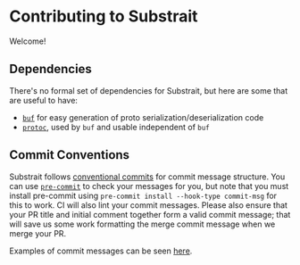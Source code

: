 # Contributing to Substrait

Welcome!


## Dependencies

There's no formal set of dependencies for Substrait, but here are some that are useful to have:

* [`buf`](https://docs.buf.build/installation) for easy generation of proto serialization/deserialization code
* [`protoc`](https://grpc.io/docs/protoc-installation/), used by `buf` and usable independent of `buf`


## Commit Conventions

Substrait follows [conventional commits](https://www.conventionalcommits.org/en/v1.0.0/) for commit message structure. You can use [`pre-commit`](https://pre-commit.com/) to check your messages for you, but note that you must install pre-commit using `pre-commit install --hook-type commit-msg` for this to work. CI will also lint your commit messages. Please also ensure that your PR title and initial comment together form a valid commit message; that will save us some work formatting the merge commit message when we merge your PR.

Examples of commit messages can be seen [here](https://www.conventionalcommits.org/en/v1.0.0/#examples).
